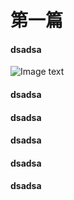 # 第一篇
#### dsadsa
![Image text](/img/u=1264256885,1056824691&fm=26&gp=0.jpg)

#### dsadsa
#### dsadsa
#### dsadsa
#### dsadsa
#### dsadsa